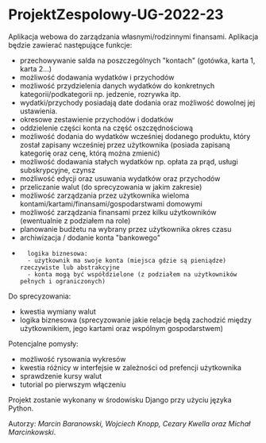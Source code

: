 # ProjektZespolowy-UG-2022-23

Aplikacja webowa do zarządzania własnymi/rodzinnymi finansami. Aplikacja będzie zawierać następujące funkcje:
- przechowywanie salda na poszczególnych "kontach" (gotówka, karta 1, karta 2...)
- możliwość dodawania wydatków i przychodów
- możliwość przydzielenia danych wydatków do konkretnych kategorii/podkategorii np. jedzenie, rozrywka itp.
- wydatki/przychody posiadają date dodania oraz możliwość dowolnej jej ustawienia.
- okresowe zestawienie przychodów i dodatków
- oddzielenie części konta na część oszczędnościową
- możliwość dodania do wydatków wcześniej dodanego produktu, który został zapisany wcześniej przez użytkownika (posiada zapisaną kategorię oraz cenę, którą można zmienić)
- możliwość dodawania stałych wydatków np. opłata za prąd, usługi subskrypcyjne, czynsz
- możliwość edycji oraz usuwania wydatków oraz przychodów
- przeliczanie walut (do sprecyzowania w jakim zakresie)
- możliwość zarządzania przez użytkownika wieloma kontami/kartami/finansami/gospodarstwami domowymi
- możliwość zarządzania finansami przez kilku użytkowników (ewentualnie z podziałem na role)
- planowanie budżetu na wybrany przez użytkownika okres czasu
- archiwizacja / dodanie konta "bankowego"
-       logika biznesowa: 
        - użytkownik ma swoje konta (miejsca gdzie są pieniądze) rzeczywiste lub abstrakcyjne 
        - konta mogą być współdzielone (z podziałem na użytkowników pełnych i ograniczonych)

Do sprecyzowania:
- kwestia wymiany walut 
- logika biznesowa (sprecyzowanie jakie relacje będą zachodzić między użytkownikiem, jego kartami oraz wspólnym gospodarstwem)

Potencjalne pomysły:
- możliwość rysowania wykresów
- kwestia różnicy w interfejsie w zależności od prefencji użytkownika
- sprawdzenie kursy walut
- tutorial po pierwszym włączeniu

Projekt zostanie wykonany w środowisku Django przy użyciu języka Python.

Autorzy: *Marcin Baranowski, Wojciech Knopp, Cezary Kwella oraz Michał Marcinkowski*.
